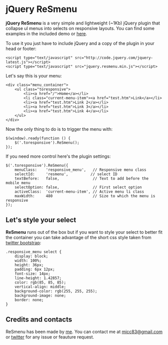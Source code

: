 jQuery ReSmenu
=======

**jQuery ReSmenu** is a very simple and lightweight (~1Kb) jQuery plugin that collapse ul menus into selects on responsive layouts. You can find some examples in the included demo or [here](http://codeb.it/resmenu/).

To use it you just have to include jQuery and a copy of the plugin in your head or footer:

    <script type="text/javascript" src="http://code.jquery.com/jquery-latest.js"></script>
    <script type="text/javascript" src="jquery.resmenu.min.js"></script>
    
Let's say this is your menu:

    <div class="menu_container">
        <ul class="toresponsive">
            <li><a href="/">Home</a></li>
            <li class="current-menu-item"><a href="test.htm">Link</a></li>
            <li><a href="test.htm">Link 2</a></li>
            <li><a href="test.htm">Link 3</a></li>
            <li><a href="test.htm">Link 4</a></li>
        </ul>
    </div>

Now the only thing to do is to trigger the menu with:

    $(window).ready(function () {
        $('.toresponsive').ReSmenu();
    });

If you need more control here's the plugin settings:

    $('.toresponsive').ReSmenu({
        menuClass:    'responsive_menu',   // Responsive menu class
        selectId:     'resmenu',          // select ID
        textBefore:   false,               // Text to add before the mobile menu
        selectOption: false,               // First select option
        activeClass:  'current-menu-item', // Active menu li class
        maxWidth:     480                  // Size to which the menu is responsive
    });
    
## Let's style your select

**ReSmenu** runs out of the box but if you want to style your select to better fit the container you can take advantage of the short css style taken from [twitter bootstrap](http://getbootstrap.com/):

    .responsive_menu select {
        display: block;
        width: 100%;
        height: 36px;
        padding: 6px 12px;
        font-size: 14px;
        line-height: 1.42857;
        color: rgb(85, 85, 85);
        vertical-align: middle;
        background-color: rgb(255, 255, 255);
        background-image: none;
        border: none;
    }
    
## Credits and contacts

ReSmenu has been made by [me](http://codeb.it). You can contact me at micc83@gmail.com or [twitter](https://twitter.com/Micc1983) for any issue or feauture request.
